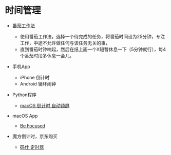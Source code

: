 # 时间管理

- [番茄工作法](https://baike.baidu.com/item/%E7%95%AA%E8%8C%84%E5%B7%A5%E4%BD%9C%E6%B3%95/6353502)
    - 使用番茄工作法，选择一个待完成的任务，将番茄时间设为25分钟，专注工作，中途不允许做任何与该任务无关的事，
    - 直到番茄时钟响起，然后在纸上画一个X短暂休息一下（5分钟就行），每4个番茄时段多休息一会儿。

- 手机App
    - iPhone 倒计时
    - Android 循环闹钟

- Python程序
    - [macOS 倒计时 自动锁屏](https://github.com/makelove/Programer_Log/tree/master/2020/3-13-macOS-lock-screen)

- macOS App
    - [Be Focused](https://apps.apple.com/cn/app/be-focused-%E5%B7%A5%E4%BD%9C%E5%92%8C%E5%AD%A6%E4%B9%A0%E7%9A%84%E8%AE%A1%E6%97%B6%E5%99%A8/id973134470?mt=12)
- 魔方倒计时，京东购买
    - [码仕 定时器](https://union-click.jd.com/jdc?e=&p=AyIGZRNYEwoVA1MSWCULFAVSGlodMlZYDUUEJVtXQhRZUAscSkIBR0RJHUlSSkkFSRxUVxZPRVJaRkFKSwlQWkxYW10LVlZqUlkSXRcFEwZdKy9tA2t7F1gLd2VSVRdFXkVbbgISATsZDiIGZRtaFAMWDlYfUhcyIgdWKw17AhMGVBpSHQcbBGUbWBwEFgJWE1gWMhIDXB5bEQIXAlETXhcyFQdcKwtJUllfCk1YFAcaN2USXRcFEwZdK1glMiIHZRhrV2xHBVRLDxRQE1QAGl4QUhAAXRtfFVYVBlVMWBADElVWTmsXAxMDXA%3D%3D)